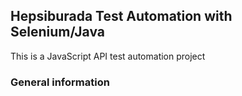 ## Hepsiburada Test Automation with Selenium/Java

This is a JavaScript API test automation project

### General information


